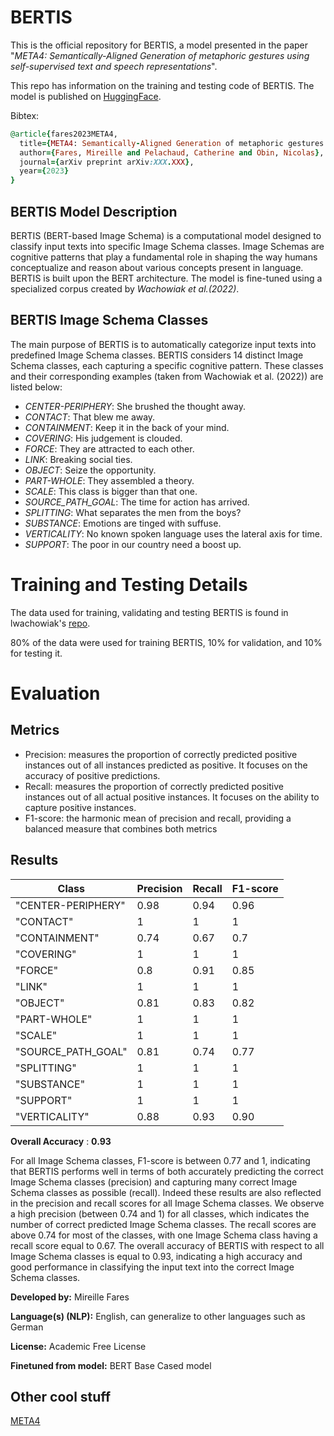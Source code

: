 # BERTIS
This is the official repository for BERTIS, a model presented in the paper "*META4: Semantically-Aligned Generation of metaphoric gestures using self-supervised text and speech representations*".

This repo has information on the training and testing code of BERTIS. The model is published on [HuggingFace](https://huggingface.co/mireillfares/BERTIS).

Bibtex:
```ruby
@article{fares2023META4,
  title={META4: Semantically-Aligned Generation of metaphoric gestures using self-supervised text and speech representations},
  author={Fares, Mireille and Pelachaud, Catherine and Obin, Nicolas},
  journal={arXiv preprint arXiv:XXX.XXX},
  year={2023}
}
``` 

## BERTIS Model Description
BERTIS (BERT-based Image Schema) is a computational model designed to classify input texts into specific Image Schema classes. Image Schemas are cognitive patterns that play a fundamental role in shaping the way humans conceptualize and reason about various concepts present in language. BERTIS is built upon the BERT architecture. The model is fine-tuned using a specialized corpus created by *Wachowiak et al.(2022)*.

## BERTIS Image Schema Classes
The main purpose of BERTIS is to automatically categorize input texts into predefined Image Schema classes. BERTIS considers 14 distinct Image Schema classes, each capturing a specific cognitive pattern. These classes and their corresponding examples (taken from Wachowiak et al. (2022)) are listed below:
- *CENTER-PERIPHERY*: She brushed the thought away.
- *CONTACT*: That blew me away.
- *CONTAINMENT*: Keep it in the back of your mind.
- *COVERING*: His judgement is clouded.
- *FORCE*: They are attracted to each other.
- *LINK*: Breaking social ties.
- *OBJECT*: Seize the opportunity.
- *PART-WHOLE*: They assembled a theory.
- *SCALE*: This class is bigger than that one.
- *SOURCE_PATH_GOAL*: The time for action has arrived.
- *SPLITTING*: What separates the men from the boys?
- *SUBSTANCE*: Emotions are tinged with suffuse.
- *VERTICALITY*: No known spoken language uses the lateral axis for time.
- *SUPPORT*: The poor in our country need a boost up.


<!-- ### Model Sources [optional] --
- **Repository:** [More Information Needed]
- **Paper [optional]:** [More Information Needed]
- **Demo [optional]:** [More Information Needed]>
## Uses
<!-- Address questions around how the model is intended to be used, including the foreseeable users of the model and those affected by the model. -->
<!-- ### Direct Use This section is for the model use without fine-tuning or plugging into a larger ecosystem/app. [More Information Needed] -->
<!-- ### Downstream Use [optional] This section is for the model use when fine-tuned for a task, or when plugged into a larger ecosystem/app [More Information Needed] -->
<!-- ### Out-of-Scope Use This section addresses misuse, malicious use, and uses that the model will not work well for. [More Information Needed] -->
<!-- ## Bias, Risks, and Limitations This section is meant to convey both technical and sociotechnical limitations. [More Information Needed] -->
<!-- ### Recommendations This section is meant to convey recommendations with respect to the bias, risk, and technical limitations. Users (both direct and downstream) should be made aware of the risks, biases and limitations of the model. More information needed for further recommendations.
-->
<!-- ## How to Get Started with the Model
Use the code below to get started with the model.-->

# Training and Testing Details
The data used for training, validating and testing BERTIS is found in lwachowiak's [repo](https://github.com/lwachowiak/Systematic-Analysis-of-Image-Schemas-through-Explainable-Multilingual-Language-Models/blob/main/Data/Image%20Schemas%20English%20and%20German.csv). 

80% of the data were used for training BERTIS, 10% for validation, and 10% for testing it.
<!-- ### Training Procedure  This relates heavily to the Technical Specifications. Content here should link to that section when it is relevant to the training procedure. -->
<!-- #### Preprocessing [optional]
[More Information Needed]-->
<!--  #### Training Hyperparameters
- **Training regime:** [More Information Needed] <!--fp32, fp16 mixed precision, bf16 mixed precision, bf16 non-mixed precision, fp16 non-mixed precision, fp8 mixed precision 
#### Speeds, Sizes, Times [optional]
-->
<!-- This section provides information about throughput, start/end time, checkpoint size if relevant, etc. 
[More Information Needed]-->
# Evaluation
## Metrics
- Precision: measures the proportion of correctly predicted positive instances out of all instances predicted as positive. It focuses on the accuracy of positive predictions.
- Recall: measures the proportion of correctly predicted positive instances out of all actual positive instances. It focuses on the ability to capture positive instances.
- F1-score: the harmonic mean of precision and recall, providing a balanced measure that combines both metrics

## Results

|       Class      | Precision | Recall | F1-score |
| ---------------- | --------- | ------ | -------- |
|"CENTER-PERIPHERY"|    0.98   |  0.94  |   0.96   |
|"CONTACT"         |    1      |  1     |   1      |
|"CONTAINMENT"     |    0.74   |  0.67  |   0.7    |
|"COVERING"        |    1      |  1     |   1      |
|"FORCE"           |    0.8    |  0.91  |   0.85   |
|"LINK"            |    1      |  1     |   1      |
|"OBJECT"          |    0.81   |  0.83  |   0.82   |
|"PART-WHOLE"      |    1      |  1     |   1      |
|"SCALE"           |    1      |  1     |   1      |
|"SOURCE_PATH_GOAL"|    0.81   |  0.74  |   0.77   |
|"SPLITTING"       |    1      |  1     |   1      |
|"SUBSTANCE"       |    1      |  1     |   1      |
|"SUPPORT"         |    1      |  1     |   1      |
|"VERTICALITY"     |    0.88   |  0.93  |   0.90   |

**Overall Accuracy** : **0.93** 

For all Image Schema classes, F1-score is between 0.77 and 1, indicating that BERTIS performs well in terms of both accurately predicting the correct Image Schema classes (precision) and capturing many correct Image Schema classes as possible (recall). Indeed these results are also reflected in the precision and recall scores for all Image Schema classes. We observe a high precision (between 0.74 and 1) for all classes, which indicates the number of correct predicted
Image Schema classes. The recall scores are above 0.74 for most of the classes, with one Image Schema class having a recall score equal to 0.67. The overall accuracy of BERTIS with respect to all Image Schema classes is equal to 0.93, indicating a high accuracy and good performance in classifying the input text into the correct Image Schema classes. 



**Developed by:** Mireille Fares

**Language(s) (NLP):** English, can generalize to other languages such as German

**License:** Academic Free License

**Finetuned from model:** BERT Base Cased model

## Other cool stuff
[META4](https://github.com/mireillefares/META4/blob/main/README.md)

